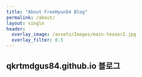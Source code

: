 ```yaml
---
title: "About FreeHyun84 Blog"
permalink: /about/
layout: single
header:
  overlay_image: /assets/Images/main-teaser2.jpg
  overlay_filter: 0.5
---
```


## qkrtmdgus84.github.io 블로그

